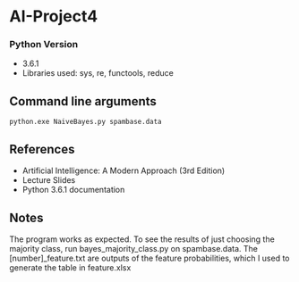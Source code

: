 # AI-Project4
### Python Version

* 3.6.1
* Libraries used: sys, re, functools, reduce

## Command line arguments

```
python.exe NaiveBayes.py spambase.data
```
## References

* Artificial Intelligence: A Modern Approach (3rd Edition)
* Lecture Slides
* Python 3.6.1 documentation

## Notes
The program works as expected. To see the results of just choosing the majority class, run bayes_majority_class.py on spambase.data.
The [number]_feature.txt are outputs of the feature probabilities, which I used to generate the table in feature.xlsx

